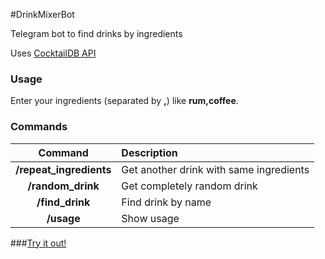 #DrinkMixerBot

Telegram bot to find drinks by ingredients

Uses [CocktailDB API](https://www.thecocktaildb.com/)


### Usage

Enter your ingredients (separated by **,**) like **rum,coffee**.


### Commands

| Command | Description |
| :---:              |                   :--- |
| **/repeat_ingredients** | Get another drink with same ingredients|
| **/random_drink** | Get completely random drink
| **/find_drink** | Find drink by name
| **/usage** | Show usage

###[Try it out!](https://t.me/DrinkMixerBot)